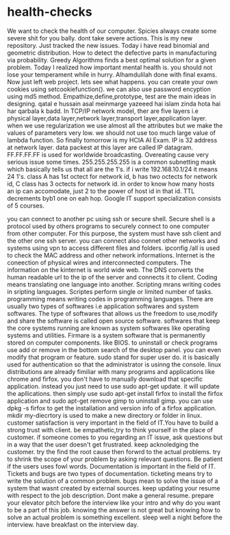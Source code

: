 # health-checks
We want to check the health of our computer.
Spicies always create some severe shit for you bally. dont take severe actions.
This is my new repository.
Just tracked the new issues.
Today i have read binomial and geometric distribution.
How to detect the defective parts in manufacturing via probability.
Greedy Algorithms finds a best optimal solution for a given problem.
Today I realized how important mental health is. you should not lose your temperament while in hurry.
Alhamdulilah done with final exams. Now just left web project. lets see what happens.
you can create your own cookies using setcookiefunction().
we can also use password encyption using md5 method.
Empathize,define,prototype, test are the main ideas in designing.
qatal e hussain asal meinmarge yazeeed hai islam zinda hota hai har qarbala k badd.
In TCP/IP network model, ther are five layers i.e physical layer,data layer,network layer,transport layer,application layer.
when we use regularization we use almost all the attributes but we make the values of parameters very low. we should not use too much large value of lambda function.
So finally tomorrow is my HCIA AI Exam. 
IP is 32 address at network layer. data packest at this layer are called IP datagram.
FF.FF.FF.FF is used for worldwide broadcasting.
Overeating cause very serious issue some times.
255.255.255.255 is a common subnetting mask which basically tells us that all are the 1's. if i write 192.168.10.1/24 it means 24 1's.
class A has 1st octect for network id, b has two octects for network id, C class has 3 octects for network id. in order to know how many hosts an ip can accomodate, just 2 to the power of
 host id in that id. TTL decrements byb1 one on eah hop.
Google IT support specialization consists of 5 courses.

you can connect to another pc using ssh or secure shell. Secure shell is a protocol used by others programs to securely connect to one computer from other computer. For this purpose, the
system must have ssh client and the other one ssh server. you can connect also connet other networks and systems using vpn to access different files and folders. 
ipconfig /all is used to check the MAC address and other network informations.
Internet is the coneection of physical wires and interconnected computers. The information on the kinternet is world wide web. The DNS converts the human readable url to the ip of the
server and connects it to client.
Coding means translating one language into another. Scripting mrans writing codes in sripting languages. Scriptes perform single or limited number of tasks.
programming means writing codes in programming languages. There are usually two types of softwares i.e application softwares and system softwares. 
The type of softwares that allows us the freedom to use,modify and share the software is called open source software.
softwares that keep the core systems running are known as system softwares like operating systems and utilities. Firmare is a system software that is permanently stored on computer
components. like BIOS.
to uninstall or check programs use add or remove in the bottom search of the desktop panel. you can even modify that program or feature.
sudo stand for super user do. it is basically used for authentication so that the administrator is usinng the console. linux distributions are already fimiliar with many programs and
applications like chrome and firfox. you don't have to manually download that specific application. instead you just need to use sudo apt-get update. it will update the apllications. then
simply use sudo apt-get install firfox to install the firfox application and sudo apt-get remove gimp to uninstall gimp. you can use dpkg -s firfox to get the installation and version info of a firfox application.
mkdir my-diecrtory is used to make a new directory or folder in linux. 
customer satisfaction is very important in the field of IT.You have to build a strong trust with client. be empathetic,try to think yourself in the place of customer.
if someone comes to you regarding an IT issue, ask questions but in a way that the user doesn't get frustrated. keep acknoledging the customer. try the find the root cause then forwrd to
the actual problems. try to shrink the scope of your problem by asking relevant questions. Be patient if the users uses fowl words.
Documentation is important in the field of IT. Tickets and bugs are two types of documentation. ticketing means try to write the solution of a common problem. bugs mean to solve the 
issue of a system that wasnt created by external sources.
keep updating your resume with respect to the job description. Dont make a general resume. prepare your elevator pitch before the interview like your intro and why do you want to be a part
of this job. knowing the answer is not great but knowing how to solve an actual problem is something excellent. sleep well a night before the interview. have breakfast on the interview day.
